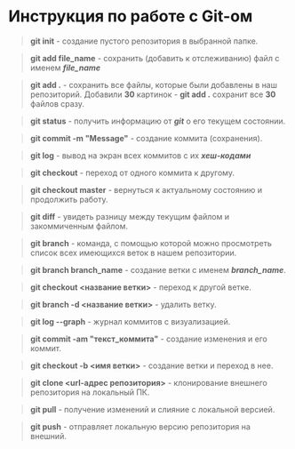  # Инструкция по работе с Git-ом

> **git init** - создание пустого репозитория в выбранной папке.

> **git add file_name** - сохранить (добавить к отслеживанию) файл с именем ***file_name***

> **git add .** - сохранить все файлы, которые были добавлены в наш репозиторий. Добавили **30** картинок - **git add .** сохранит все **30** файлов сразу.

> **git status** - получить информацию от ***git*** о его текущем состоянии.

> **git commit -m "Message"** - создание коммита (сохранения).

> **git log** - вывод на экран всех коммитов с их ***хеш-кодами***

> **git checkout** - переход от одного коммита к другому.

> **git checkout master** - вернуться к актуальному состоянию и продолжить работу.

> **git diff** - увидеть разницу между текущим файлом и закоммиченным файлом.

> **git branch** - команда, с помощью которой можно просмотреть список всех имеющихся веток в нашем репозитории.

> **git branch branch_name** - создание ветки с именем ***branch_name***.

> **git checkout <название ветки>** - переход к другой ветке.

> **git branch -d <название ветки>** - удалить ветку.

> **git log --graph** - журнал коммитов с визуализацией.

> **git commit -am "текст_коммита"** - создание изменения и его коммит.

> **git checkout -b <имя ветки>** - создание ветки и переход в нее.

> **git clone <url-адрес репозитория>** - клонирование внешнего репозитория на
локальный ПК.

> **git pull** - получение изменений и слияние с локальной версией.

> **git push** - отправляет локальную версию репозитория на внешний.